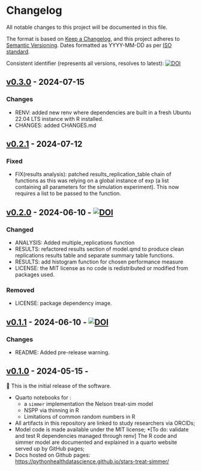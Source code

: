 # Changelog

All notable changes to this project will be documented in this file.

The format is based on [Keep a Changelog](https://keepachangelog.com/en/1.1.0/),
and this project adheres to [Semantic Versioning](https://semver.org/spec/v2.0.0.html). Dates formatted as YYYY-MM-DD as per [ISO standard](https://www.iso.org/iso-8601-date-and-time-format.html).

Consistent identifier (represents all versions, resolves to latest): [![DOI](https://zenodo.org/badge/DOI/10.5281/zenodo.10026326.svg)](https://doi.org/10.5281/zenodo.10026326)

## [v0.3.0]() - 2024-07-15
### Changes

* RENV: added new renv where dependencies are built in a fresh Ubuntu 22.04 LTS instance with R installed. 
* CHANGES: added CHANGES.md

## [v0.2.1](https://github.com/pythonhealthdatascience/stars-treat-simmer/releases/tag/v0.2.1) - 2024-07-12
### Fixed

* FIX(results analysis): patched results_replication_table chain of functions as this was relying on a global instance of exp (a list containing all parameters for the simulation experiment). This now requires a list to be passed to the function.



## [v0.2.0](https://github.com/pythonhealthdatascience/stars-treat-simmer/releases) - 2024-06-10 - [![DOI](https://zenodo.org/badge/DOI/10.5281/zenodo.11546973.svg)](https://doi.org/10.5281/zenodo.11546973)

### Changed

* ANALYSIS: Added multiple_replications function
* RESULTS: refactored results section of model.qmd to produce clean replications results table and separate summary table functions.
* RESULTS: add histogram function for chosen performance measure
* LICENSE: the MIT license as no code is redistributed or modified from packages used.

### Removed

* LICENSE: package dependency image.


## [v0.1.1](https://github.com/pythonhealthdatascience/stars-treat-simmer/releases/tag/v0.1.1) - 2024-06-10 - [![DOI](https://zenodo.org/badge/DOI/10.5281/zenodo.11222944.svg)](https://doi.org/10.5281/zenodo.11222944)


### Changes

* README: Added pre-release warning.


## [v0.1.0](https://github.com/pythonhealthdatascience/stars-treat-simmer/releases/tag/v0.1.0) - 2024-05-15 - 

🌱 This is the initial release of the software.

* Quarto notebooks for :
  * a `simmer` implementation the Nelson treat-sim model
  * NSPP via thinning in R
  * Limitations of common random numbers in R
* All artifacts in this repository are linked to study researchers via ORCIDs;
* Model code is made available under the MIT license;
*[To do: validate and test R dependencies managed through renv]
The R code and simmer model are documented and explained in a quarto website served up by GitHub pages;
* Docs hosted on Github pages: https://pythonhealthdatascience.github.io/stars-treat-simmer/
  


